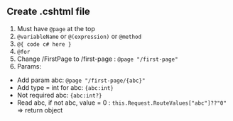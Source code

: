 ## Create .cshtml file

1. Must have `@page` at the top
2. `@variableName` or `@(expression)` or `@method`
3. `@{ code c# here }`
4. `@for`
5. Change /FirstPage to /first-page : `@page "/first-page"`
6. Params:

- Add param abc: `@page "/first-page/{abc}"`
- Add type = int for abc: `{abc:int}`
- Not required abc: `{abc:int?}`
- Read abc, if not abc, value = 0 : `this.Request.RouteValues["abc"]??"0"` => return object
